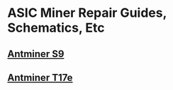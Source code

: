 # ASIC Miner Repair Guides, Schematics, Etc

## [Antminer S9](./Bitmain/Antminer/S9/README.md)
## [Antminer T17e](./Bitmain/Antminer/T17e/README.md)
